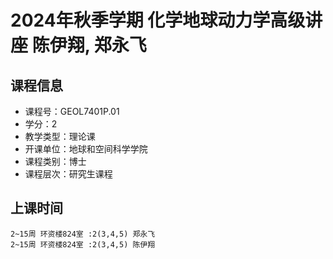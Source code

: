 # 2024年秋季学期 化学地球动力学高级讲座 陈伊翔, 郑永飞






## 课程信息

- 课程号：GEOL7401P.01
- 学分：2
- 教学类型：理论课
- 开课单位：地球和空间科学学院
- 课程类别：博士
- 课程层次：研究生课程

## 上课时间

```
2~15周 环资楼824室 :2(3,4,5) 郑永飞
2~15周 环资楼824室 :2(3,4,5) 陈伊翔
```

